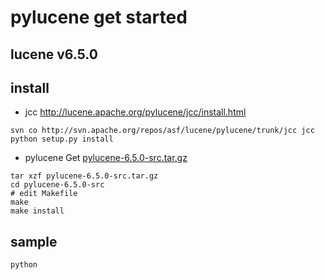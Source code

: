 # pylucene get started

## lucene v6.5.0

## install 
* jcc
http://lucene.apache.org/pylucene/jcc/install.html
```
svn co http://svn.apache.org/repos/asf/lucene/pylucene/trunk/jcc jcc
python setup.py install
```

* pylucene
Get [pylucene-6.5.0-src.tar.gz](http://mirror.bit.edu.cn/apache/lucene/pylucene/pylucene-6.5.0-src.tar.gz)
```
tar xzf pylucene-6.5.0-src.tar.gz
cd pylucene-6.5.0-src
# edit Makefile
make
make install
```

## sample
```
python 
```